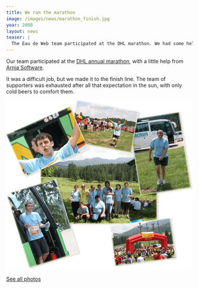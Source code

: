 ```yaml
---
title: We ran the marathon
image: /images/news/marathon_finish.jpg
year: 2008
layout: news
teaser: |
  The Eau de Web team participated at the DHL marathon. We had some help from our friends
---
```

Our team participated at the [DHL annual marathon][marathon], with a little help from [Arnia
Software][arnia].

It was a difficult job, but we made it to the finish line. The team of supporters
was exhausted after all that expectation in the sun, with only cold beers to comfort them. 

<p><img src="/images/news/colaj-marathon.gif" alt="us in the marathon" /></p>

[See all photos][photos]

[marathon]: http://www.maratondhl.ro/dhl/?lang=en&page=press_releases
[photos]: http://forum.eaudeweb.ro/photos/dhl-marathon-2008/
[arnia]: http://www.arnia.ro
